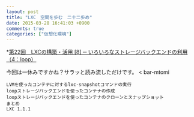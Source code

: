 ```yaml
---
layout: post
title: "LXC　空間を歩む　二十二歩め"
date: 2015-03-28 16:41:03 +0900
comments: true
categories: ["仮想化環境"]
---
```


*[第22回　LXCの構築・活用 [8] ─ いろいろなストレージバックエンドの利用（4：loop）](http://gihyo.jp/admin/serial/01/linux_containers/0022)

今回は一休みですかね？サラッと読み流しただけです。 < bar-mtomi

>
    LVMを使ったコンテナに対するlxc-snapshotコマンドの実行
    loopストレージバックエンドを使ったコンテナの作成
    loopストレージバックエンドを使ったコンテナのクローンとスナップショット
    まとめ
    LXC 1.1.1

